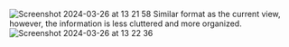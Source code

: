 ![Screenshot 2024-03-26 at 13 21 58](https://github.com/biocompute-objects/Mockup/assets/90009613/4a0c5292-92ac-49a9-b40c-0e990af6eb18)
Similar format as the current view, however, the information is less cluttered and more organized.
![Screenshot 2024-03-26 at 13 22 36](https://github.com/biocompute-objects/Mockup/assets/90009613/e1eabbe0-f28b-4592-b868-b2892d3d077c)
